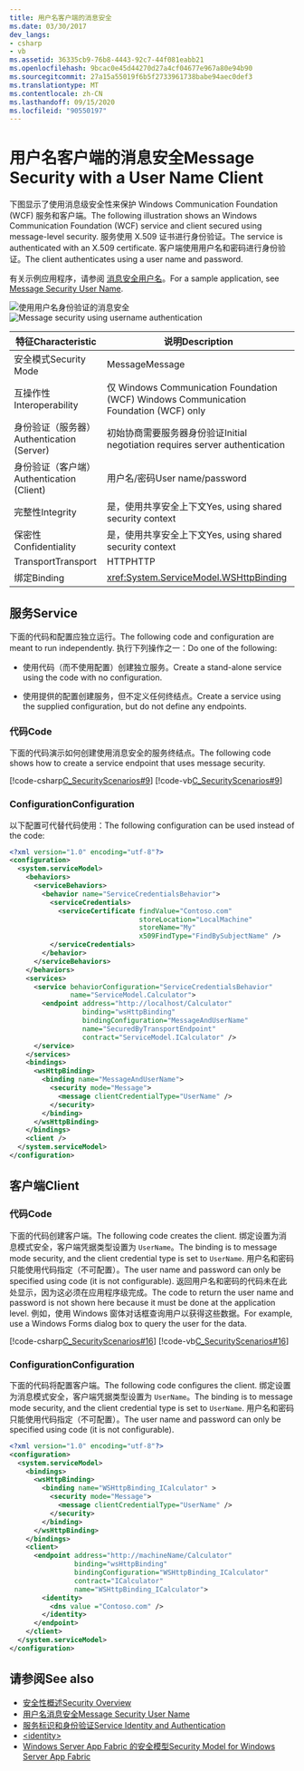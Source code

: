```yaml
---
title: 用户名客户端的消息安全
ms.date: 03/30/2017
dev_langs:
- csharp
- vb
ms.assetid: 36335cb9-76b8-4443-92c7-44f081eabb21
ms.openlocfilehash: 9bcac0e45d44270d27a4cf04677e967a80e94b90
ms.sourcegitcommit: 27a15a55019f6b5f2733961738babe94aec0def3
ms.translationtype: MT
ms.contentlocale: zh-CN
ms.lasthandoff: 09/15/2020
ms.locfileid: "90550197"
---
```

# <a name="message-security-with-a-user-name-client"></a><span data-ttu-id="ed4eb-102">用户名客户端的消息安全</span><span class="sxs-lookup"><span data-stu-id="ed4eb-102">Message Security with a User Name Client</span></span>
<span data-ttu-id="ed4eb-103">下图显示了使用消息级安全性来保护 Windows Communication Foundation (WCF) 服务和客户端。</span><span class="sxs-lookup"><span data-stu-id="ed4eb-103">The following illustration shows an Windows Communication Foundation (WCF) service and client secured using message-level security.</span></span> <span data-ttu-id="ed4eb-104">服务使用 X.509 证书进行身份验证。</span><span class="sxs-lookup"><span data-stu-id="ed4eb-104">The service is authenticated with an X.509 certificate.</span></span> <span data-ttu-id="ed4eb-105">客户端使用用户名和密码进行身份验证。</span><span class="sxs-lookup"><span data-stu-id="ed4eb-105">The client authenticates using a user name and password.</span></span>  
  
 <span data-ttu-id="ed4eb-106">有关示例应用程序，请参阅 [消息安全用户名](../samples/message-security-user-name.md)。</span><span class="sxs-lookup"><span data-stu-id="ed4eb-106">For a sample application, see [Message Security User Name](../samples/message-security-user-name.md).</span></span>  
  
 <span data-ttu-id="ed4eb-107">![使用用户名身份验证的消息安全](media/1fb10a61-7e1d-42f5-b1af-195bfee5b3c6.gif "1fb10a61-7e1d-42f5-b1af-195bfee5b3c6")</span><span class="sxs-lookup"><span data-stu-id="ed4eb-107">![Message security using username authentication](media/1fb10a61-7e1d-42f5-b1af-195bfee5b3c6.gif "1fb10a61-7e1d-42f5-b1af-195bfee5b3c6")</span></span>  
  
|<span data-ttu-id="ed4eb-108">特征</span><span class="sxs-lookup"><span data-stu-id="ed4eb-108">Characteristic</span></span>|<span data-ttu-id="ed4eb-109">说明</span><span class="sxs-lookup"><span data-stu-id="ed4eb-109">Description</span></span>|  
|--------------------|-----------------|  
|<span data-ttu-id="ed4eb-110">安全模式</span><span class="sxs-lookup"><span data-stu-id="ed4eb-110">Security Mode</span></span>|<span data-ttu-id="ed4eb-111">Message</span><span class="sxs-lookup"><span data-stu-id="ed4eb-111">Message</span></span>|  
|<span data-ttu-id="ed4eb-112">互操作性</span><span class="sxs-lookup"><span data-stu-id="ed4eb-112">Interoperability</span></span>|<span data-ttu-id="ed4eb-113">仅 Windows Communication Foundation (WCF) </span><span class="sxs-lookup"><span data-stu-id="ed4eb-113">Windows Communication Foundation (WCF) only</span></span>|  
|<span data-ttu-id="ed4eb-114">身份验证（服务器）</span><span class="sxs-lookup"><span data-stu-id="ed4eb-114">Authentication (Server)</span></span>|<span data-ttu-id="ed4eb-115">初始协商需要服务器身份验证</span><span class="sxs-lookup"><span data-stu-id="ed4eb-115">Initial negotiation requires server authentication</span></span>|  
|<span data-ttu-id="ed4eb-116">身份验证（客户端）</span><span class="sxs-lookup"><span data-stu-id="ed4eb-116">Authentication (Client)</span></span>|<span data-ttu-id="ed4eb-117">用户名/密码</span><span class="sxs-lookup"><span data-stu-id="ed4eb-117">User name/password</span></span>|  
|<span data-ttu-id="ed4eb-118">完整性</span><span class="sxs-lookup"><span data-stu-id="ed4eb-118">Integrity</span></span>|<span data-ttu-id="ed4eb-119">是，使用共享安全上下文</span><span class="sxs-lookup"><span data-stu-id="ed4eb-119">Yes, using shared security context</span></span>|  
|<span data-ttu-id="ed4eb-120">保密性</span><span class="sxs-lookup"><span data-stu-id="ed4eb-120">Confidentiality</span></span>|<span data-ttu-id="ed4eb-121">是，使用共享安全上下文</span><span class="sxs-lookup"><span data-stu-id="ed4eb-121">Yes, using shared security context</span></span>|  
|<span data-ttu-id="ed4eb-122">Transport</span><span class="sxs-lookup"><span data-stu-id="ed4eb-122">Transport</span></span>|<span data-ttu-id="ed4eb-123">HTTP</span><span class="sxs-lookup"><span data-stu-id="ed4eb-123">HTTP</span></span>|  
|<span data-ttu-id="ed4eb-124">绑定</span><span class="sxs-lookup"><span data-stu-id="ed4eb-124">Binding</span></span>|<xref:System.ServiceModel.WSHttpBinding>|  
  
## <a name="service"></a><span data-ttu-id="ed4eb-125">服务</span><span class="sxs-lookup"><span data-stu-id="ed4eb-125">Service</span></span>  
 <span data-ttu-id="ed4eb-126">下面的代码和配置应独立运行。</span><span class="sxs-lookup"><span data-stu-id="ed4eb-126">The following code and configuration are meant to run independently.</span></span> <span data-ttu-id="ed4eb-127">执行下列操作之一：</span><span class="sxs-lookup"><span data-stu-id="ed4eb-127">Do one of the following:</span></span>  
  
- <span data-ttu-id="ed4eb-128">使用代码（而不使用配置）创建独立服务。</span><span class="sxs-lookup"><span data-stu-id="ed4eb-128">Create a stand-alone service using the code with no configuration.</span></span>  
  
- <span data-ttu-id="ed4eb-129">使用提供的配置创建服务，但不定义任何终结点。</span><span class="sxs-lookup"><span data-stu-id="ed4eb-129">Create a service using the supplied configuration, but do not define any endpoints.</span></span>  
  
### <a name="code"></a><span data-ttu-id="ed4eb-130">代码</span><span class="sxs-lookup"><span data-stu-id="ed4eb-130">Code</span></span>  
 <span data-ttu-id="ed4eb-131">下面的代码演示如何创建使用消息安全的服务终结点。</span><span class="sxs-lookup"><span data-stu-id="ed4eb-131">The following code shows how to create a service endpoint that uses message security.</span></span>  
  
 [!code-csharp[C_SecurityScenarios#9](../../../../samples/snippets/csharp/VS_Snippets_CFX/c_securityscenarios/cs/source.cs#9)]
 [!code-vb[C_SecurityScenarios#9](../../../../samples/snippets/visualbasic/VS_Snippets_CFX/c_securityscenarios/vb/source.vb#9)]  
  
### <a name="configuration"></a><span data-ttu-id="ed4eb-132">Configuration</span><span class="sxs-lookup"><span data-stu-id="ed4eb-132">Configuration</span></span>  
 <span data-ttu-id="ed4eb-133">以下配置可代替代码使用：</span><span class="sxs-lookup"><span data-stu-id="ed4eb-133">The following configuration can be used instead of the code:</span></span>  
  
```xml  
<?xml version="1.0" encoding="utf-8"?>  
<configuration>  
  <system.serviceModel>  
    <behaviors>  
      <serviceBehaviors>  
        <behavior name="ServiceCredentialsBehavior">  
          <serviceCredentials>  
            <serviceCertificate findValue="Contoso.com"
                                storeLocation="LocalMachine"  
                                storeName="My"
                                x509FindType="FindBySubjectName" />  
          </serviceCredentials>  
        </behavior>  
      </serviceBehaviors>  
    </behaviors>  
    <services>  
      <service behaviorConfiguration="ServiceCredentialsBehavior"  
               name="ServiceModel.Calculator">  
        <endpoint address="http://localhost/Calculator"  
                  binding="wsHttpBinding"  
                  bindingConfiguration="MessageAndUserName"  
                  name="SecuredByTransportEndpoint"  
                  contract="ServiceModel.ICalculator" />  
      </service>  
    </services>  
    <bindings>  
      <wsHttpBinding>  
        <binding name="MessageAndUserName">  
          <security mode="Message">
            <message clientCredentialType="UserName" />  
          </security>  
        </binding>  
      </wsHttpBinding>  
    </bindings>  
    <client />  
  </system.serviceModel>  
</configuration>  
```  
  
## <a name="client"></a><span data-ttu-id="ed4eb-134">客户端</span><span class="sxs-lookup"><span data-stu-id="ed4eb-134">Client</span></span>  
  
### <a name="code"></a><span data-ttu-id="ed4eb-135">代码</span><span class="sxs-lookup"><span data-stu-id="ed4eb-135">Code</span></span>  
 <span data-ttu-id="ed4eb-136">下面的代码创建客户端。</span><span class="sxs-lookup"><span data-stu-id="ed4eb-136">The following code creates the client.</span></span> <span data-ttu-id="ed4eb-137">绑定设置为消息模式安全，客户端凭据类型设置为 `UserName`。</span><span class="sxs-lookup"><span data-stu-id="ed4eb-137">The binding is to message mode security, and the client credential type is set to `UserName`.</span></span> <span data-ttu-id="ed4eb-138">用户名和密码只能使用代码指定（不可配置）。</span><span class="sxs-lookup"><span data-stu-id="ed4eb-138">The user name and password can only be specified using code (it is not configurable).</span></span> <span data-ttu-id="ed4eb-139">返回用户名和密码的代码未在此处显示，因为这必须在应用程序级完成。</span><span class="sxs-lookup"><span data-stu-id="ed4eb-139">The code to return the user name and password is not shown here because it must be done at the application level.</span></span> <span data-ttu-id="ed4eb-140">例如，使用 Windows 窗体对话框查询用户以获得这些数据。</span><span class="sxs-lookup"><span data-stu-id="ed4eb-140">For example, use a Windows Forms dialog box to query the user for the data.</span></span>  
  
 [!code-csharp[C_SecurityScenarios#16](../../../../samples/snippets/csharp/VS_Snippets_CFX/c_securityscenarios/cs/source.cs#16)]
 [!code-vb[C_SecurityScenarios#16](../../../../samples/snippets/visualbasic/VS_Snippets_CFX/c_securityscenarios/vb/source.vb#16)]  
  
### <a name="configuration"></a><span data-ttu-id="ed4eb-141">Configuration</span><span class="sxs-lookup"><span data-stu-id="ed4eb-141">Configuration</span></span>  
 <span data-ttu-id="ed4eb-142">下面的代码将配置客户端。</span><span class="sxs-lookup"><span data-stu-id="ed4eb-142">The following code configures the client.</span></span> <span data-ttu-id="ed4eb-143">绑定设置为消息模式安全，客户端凭据类型设置为 `UserName`。</span><span class="sxs-lookup"><span data-stu-id="ed4eb-143">The binding is to message mode security, and the client credential type is set to `UserName`.</span></span> <span data-ttu-id="ed4eb-144">用户名和密码只能使用代码指定（不可配置）。</span><span class="sxs-lookup"><span data-stu-id="ed4eb-144">The user name and password can only be specified using code (it is not configurable).</span></span>  
  
```xml  
<?xml version="1.0" encoding="utf-8"?>  
<configuration>  
  <system.serviceModel>  
    <bindings>  
      <wsHttpBinding>  
        <binding name="WSHttpBinding_ICalculator" >  
          <security mode="Message">  
            <message clientCredentialType="UserName" />  
          </security>  
        </binding>  
      </wsHttpBinding>  
    </bindings>  
    <client>  
      <endpoint address="http://machineName/Calculator"
                binding="wsHttpBinding"  
                bindingConfiguration="WSHttpBinding_ICalculator"
                contract="ICalculator"  
                name="WSHttpBinding_ICalculator">  
        <identity>  
          <dns value ="Contoso.com" />  
        </identity>  
      </endpoint>  
    </client>  
  </system.serviceModel>  
</configuration>  
```  
  
## <a name="see-also"></a><span data-ttu-id="ed4eb-145">请参阅</span><span class="sxs-lookup"><span data-stu-id="ed4eb-145">See also</span></span>

- [<span data-ttu-id="ed4eb-146">安全性概述</span><span class="sxs-lookup"><span data-stu-id="ed4eb-146">Security Overview</span></span>](security-overview.md)
- [<span data-ttu-id="ed4eb-147">用户名消息安全</span><span class="sxs-lookup"><span data-stu-id="ed4eb-147">Message Security User Name</span></span>](../samples/message-security-user-name.md)
- [<span data-ttu-id="ed4eb-148">服务标识和身份验证</span><span class="sxs-lookup"><span data-stu-id="ed4eb-148">Service Identity and Authentication</span></span>](service-identity-and-authentication.md)
- [\<identity>](../../configure-apps/file-schema/wcf/identity.md)
- <span data-ttu-id="ed4eb-149">[Windows Server App Fabric 的安全模型](/previous-versions/appfabric/ee677202(v=azure.10))</span><span class="sxs-lookup"><span data-stu-id="ed4eb-149">[Security Model for Windows Server App Fabric](/previous-versions/appfabric/ee677202(v=azure.10))</span></span>
